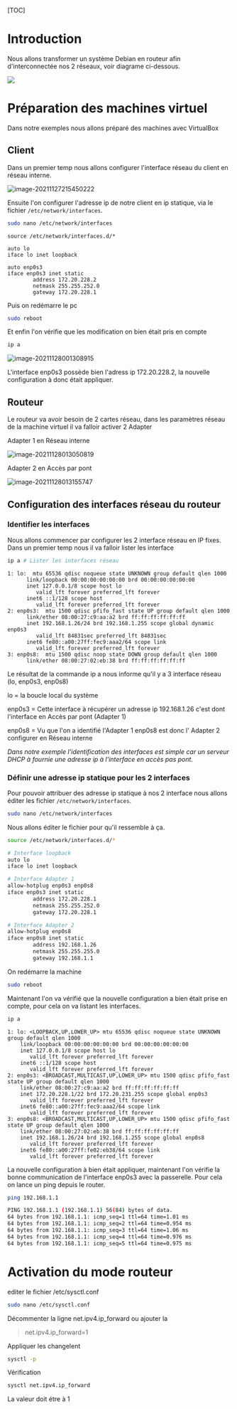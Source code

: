 [TOC]

# Introduction

Nous allons transformer un système Debian en routeur afin d'interconnectée nos 2 réseaux, voir diagrame ci-dessous.

![](./rooterLinux/2021-11-24_Routeur-linux-diagram.png)


# Préparation des machines virtuel
Dans notre exemples nous allons préparé des machines avec VirtualBox

## Client

Dans un premier temp nous allons configurer l'interface réseau du client en réseau interne.

![image-20211127215450222](./rooterLinux/image-20211127215450222.png)

Ensuite l'on configurer l'adresse ip de notre client en ip statique, via le fichier `/etc/network/interfaces`.

```bash
sudo nano /etc/network/interfaces
```

```
source /etc/network/interfaces.d/*

auto lo
iface lo inet loopback

auto enp0s3
iface enp0s3 inet static
        address 172.20.228.2
        netmask 255.255.252.0
        gateway 172.20.228.1
```

Puis on redémarre le pc
```bash
sudo reboot
```

Et enfin l'on vérifie que les modification on bien était pris en compte 

```bash
ip a
```

![image-20211128001308915](./rooterLinux/image-20211128001308915.png)

L'interface enp0s3 possède bien l'adress ip 172.20.228.2, la nouvelle configuration à donc était appliquer.

## Routeur

Le routeur va avoir besoin de 2 cartes réseau, dans les paramètres réseau de la machine virtuel il va falloir activer 2 Adapter

Adapter 1 en Réseau interne

![image-20211128013050819](./rooterLinux/image-20211128013050819.png)

Adapter 2 en Accès par pont

![image-20211128013155747](./rooterLinux/image-20211128013155747.png)



## Configuration des interfaces réseau du routeur
### Identifier les interfaces
Nous allons commencer par configurer les 2 interface réseau en IP fixes. Dans un premier temp nous il va falloir lister les interface

```bash
ip a # Lister les interfaces réseau
```

```
1: lo:  mtu 65536 qdisc noqueue state UNKNOWN group default qlen 1000
      link/loopback 00:00:00:00:00:00 brd 00:00:00:00:00:00
      inet 127.0.0.1/8 scope host lo
         valid_lft forever preferred_lft forever
      inet6 ::1/128 scope host
         valid_lft forever preferred_lft forever
2: enp0s3:  mtu 1500 qdisc pfifo_fast state UP group default qlen 1000
      link/ether 08:00:27:c9:aa:a2 brd ff:ff:ff:ff:ff:ff
      inet 192.168.1.26/24 brd 192.168.1.255 scope global dynamic enp0s3
         valid_lft 84831sec preferred_lft 84831sec
      inet6 fe80::a00:27ff:fec9:aaa2/64 scope link
         valid_lft forever preferred_lft forever
3: enp0s8:  mtu 1500 qdisc noop state DOWN group default qlen 1000
      link/ether 08:00:27:02:eb:38 brd ff:ff:ff:ff:ff:ff
```

Le résultat de la commande ip a nous informe qu'il y a 3 interface réseau (lo, enp0s3, enp0s8)

lo = la boucle local du système

enp0s3 = Cette interface à récupérer un adresse ip 192.168.1.26 c'est dont l'interface en Accès par pont  (Adapter 1)

enp0s8 = Vu que l'on a identifié l'Adapter 1 enp0s8 est donc l' Adapter 2 configurer en Réseau interne

*Dans notre exemple l'identification des interfaces est simple car un serveur DHCP à fournie une adresse ip à l'interface en accès pas pont.*

### Définir une adresse ip statique pour les 2 interfaces

Pour pouvoir attribuer des adresse ip statique à nos 2 interface nous allons éditer les fichier `/etc/network/interfaces`.

```bash
sudo nano /etc/network/interfaces
```
Nous allons éditer le fichier pour qu'il ressemble à ça.
```bash
source /etc/network/interfaces.d/*

# Interface loopback
auto lo
iface lo inet loopback

# Interface Adapter 1
allow-hotplug enp0s3 enp0s8
iface enp0s3 inet static
        address 172.20.228.1
        netmask 255.255.252.0
        gateway 172.20.228.1

# Interface Adapter 2
allow-hotplug enp0s8
iface enp0s8 inet static
        address 192.168.1.26
        netmask 255.255.255.0
        gateway 192.168.1.1
```

On redémarre la machine

```bash
sudo reboot
```

Maintenant l'on va vérifié que la nouvelle configuration a bien était prise en compte, pour cela on va listant les interfaces.

```bash
ip a
```

```
1: lo: <LOOPBACK,UP,LOWER_UP> mtu 65536 qdisc noqueue state UNKNOWN group default qlen 1000
    link/loopback 00:00:00:00:00:00 brd 00:00:00:00:00:00
    inet 127.0.0.1/8 scope host lo
       valid_lft forever preferred_lft forever
    inet6 ::1/128 scope host
       valid_lft forever preferred_lft forever
2: enp0s3: <BROADCAST,MULTICAST,UP,LOWER_UP> mtu 1500 qdisc pfifo_fast state UP group default qlen 1000
    link/ether 08:00:27:c9:aa:a2 brd ff:ff:ff:ff:ff:ff
    inet 172.20.228.1/22 brd 172.20.231.255 scope global enp0s3
       valid_lft forever preferred_lft forever
    inet6 fe80::a00:27ff:fec9:aaa2/64 scope link
       valid_lft forever preferred_lft forever
3: enp0s8: <BROADCAST,MULTICAST,UP,LOWER_UP> mtu 1500 qdisc pfifo_fast state UP group default qlen 1000
    link/ether 08:00:27:02:eb:38 brd ff:ff:ff:ff:ff:ff
    inet 192.168.1.26/24 brd 192.168.1.255 scope global enp0s8
       valid_lft forever preferred_lft forever
    inet6 fe80::a00:27ff:fe02:eb38/64 scope link
       valid_lft forever preferred_lft forever
```

La nouvelle configuration à bien était appliquer, maintenant l'on vérifie la bonne communication de l'interface enp0s3 avec la passerelle. Pour cela on lance un ping depuis le router.

```bash
ping 192.168.1.1
```

```bash
PING 192.168.1.1 (192.168.1.1) 56(84) bytes of data.
64 bytes from 192.168.1.1: icmp_seq=1 ttl=64 time=1.01 ms
64 bytes from 192.168.1.1: icmp_seq=2 ttl=64 time=0.954 ms
64 bytes from 192.168.1.1: icmp_seq=3 ttl=64 time=1.06 ms
64 bytes from 192.168.1.1: icmp_seq=4 ttl=64 time=0.976 ms
64 bytes from 192.168.1.1: icmp_seq=5 ttl=64 time=0.975 ms
```

# Activation du mode routeur

editer le fichier /etc/sysctl.conf

```bash
sudo nano /etc/sysctl.conf
```

Décommenter la ligne net.ipv4.ip_forward ou ajouter la

>net.ipv4.ip_forward=1

Appliquer les changelent

```bash
sysctl -p
```

Vérification

```bash
sysctl net.ipv4.ip_forward
```

La valeur doit étre à 1